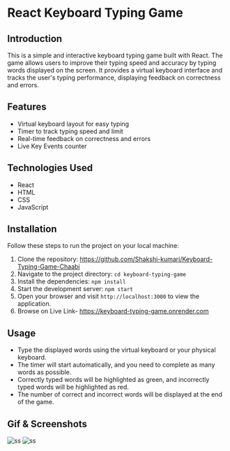# React Keyboard Typing Game

## Introduction
This is a simple and interactive keyboard typing game built with React. The game allows users to improve their typing speed and accuracy by typing words displayed on the screen. It provides a virtual keyboard interface and tracks the user's typing performance, displaying feedback on correctness and errors.

## Features
- Virtual keyboard layout for easy typing
- Timer to track typing speed and limit
- Real-time feedback on correctness and errors
- Live Key Events counter

## Technologies Used
- React
- HTML
- CSS
- JavaScript

## Installation
Follow these steps to run the project on your local machine:

1. Clone the repository: https://github.com/Shakshi-kumari/Keyboard-Typing-Game-Chaabi
2. Navigate to the project directory: `cd keyboard-typing-game`
3. Install the dependencies: `npm install`
4. Start the development server: `npm start`
5. Open your browser and visit `http://localhost:3000` to view the application.
6. Browse on Live Link- https://keyboard-typing-game.onrender.com

## Usage
- Type the displayed words using the virtual keyboard or your physical keyboard.
- The timer will start automatically, and you need to complete as many words as possible.
- Correctly typed words will be highlighted as green, and incorrectly typed words will be highlighted as red.
- The number of correct and incorrect words will be displayed at the end of the game.

## Gif & Screenshots 
<img src="https://github.com/Shakshi-kumari/Keyboard-Typing-Game-Chaabi/blob/master/public/Gif.gif" alt="ss">
<img src="https://github.com/Shakshi-kumari/Keyboard-Typing-Game-Chaabi/blob/master/public/Keyoard%20typing%20game.jpeg" alt="ss">
